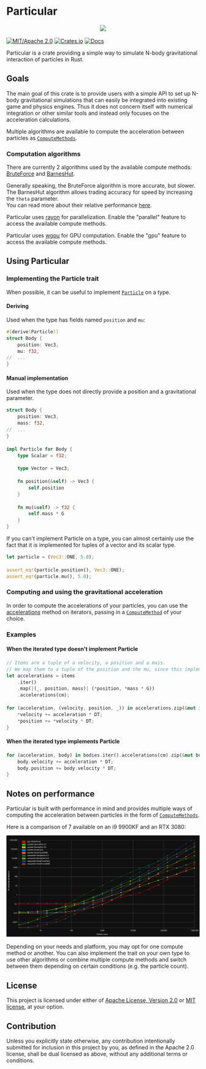 # Particular

<div align="center"><img src="https://github.com/Canleskis/particular/blob/main/particular/particular-showcase.gif?raw=true"></div>

[![MIT/Apache 2.0](https://img.shields.io/badge/license-MIT%2FApache-blue.svg)](https://github.com/canleskis/particular#license)
[![Crates.io](https://img.shields.io/crates/v/particular)](https://crates.io/crates/particular)
[![Docs](https://docs.rs/particular/badge.svg)](https://docs.rs/particular)

Particular is a crate providing a simple way to simulate N-body gravitational interaction of particles in Rust.

## Goals

The main goal of this crate is to provide users with a simple API to set up N-body gravitational simulations that can easily be integrated into existing game and physics engines.
Thus it does not concern itself with numerical integration or other similar tools and instead only focuses on the acceleration calculations.

Multiple algorithms are available to compute the acceleration between particles as [`ComputeMethods`].

### Computation algorithms

There are currently 2 algorithms used by the available compute methods: [BruteForce](https://en.wikipedia.org/wiki/N-body_problem#Simulation) and [BarnesHut](https://en.wikipedia.org/wiki/Barnes%E2%80%93Hut_simulation).

Generally speaking, the BruteForce algorithm is more accurate, but slower. The BarnesHut algorithm allows trading accuracy for speed by increasing the `theta` parameter.  
You can read more about their relative performance [here](#notes-on-performance).

Particular uses [rayon](https://github.com/rayon-rs/rayon) for parallelization. Enable the "parallel" feature to access the available compute methods.

Particular uses [wgpu](https://github.com/gfx-rs/wgpu) for GPU computation. Enable the "gpu" feature to access the available compute methods.

## Using Particular

### Implementing the Particle trait

When possible, it can be useful to implement [`Particle`] on a type.

#### Deriving

Used when the type has fields named `position` and `mu`:

```rust
#[derive(Particle)]
struct Body {
    position: Vec3,
    mu: f32,
//  ...
}
```

#### Manual implementation

Used when the type does not directly provide a position and a gravitational parameter.

```rust
struct Body {
    position: Vec3,
    mass: f32,
//  ...
}

impl Particle for Body {
    type Scalar = f32;

    type Vector = Vec3;
    
    fn position(&self) -> Vec3 {
        self.position
    }
    
    fn mu(&self) -> f32 {
        self.mass * G
    }
}
```

If you can't implement Particle on a type, you can almost certainly use the fact that it is implemented for tuples of a vector and its scalar type.

```rust
let particle = (Vec3::ONE, 5.0);

assert_eq!(particle.position(), Vec3::ONE);
assert_eq!(particle.mu(), 5.0);
```

### Computing and using the gravitational acceleration

In order to compute the accelerations of your particles, you can use the [accelerations] method on iterators, passing in a [`ComputeMethod`] of your choice.

### Examples

#### When the iterated type doesn't implement Particle

```rust
// Items are a tuple of a velocity, a position and a mass.
// We map them to a tuple of the position and the mu, since this implements `Particle`.
let accelerations = items
    .iter()
    .map(|(_, position, mass)| (*position, *mass * G))
    .accelerations(cm);

for (acceleration, (velocity, position, _)) in accelerations.zip(&mut items) {
    *velocity += acceleration * DT;
    *position += *velocity * DT;
}
```

#### When the iterated type implements Particle

```rust
for (acceleration, body) in bodies.iter().accelerations(cm).zip(&mut bodies) {
    body.velocity += acceleration * DT;
    body.position += body.velocity * DT;
}
```

## Notes on performance

Particular is built with performance in mind and provides multiple ways of computing the acceleration between particles in the form of [`ComputeMethods`].

Here is a comparison of 7 available on an i9 9900KF and an RTX 3080:

<div align="center">
<img src="https://github.com/Canleskis/particular/blob/main/particular/particular-comparison.png?raw=true" alt="Performance chart" />
</div>

Depending on your needs and platform, you may opt for one compute method or another. You can also implement the trait on your own type to use other algorithms or combine multiple compute methods and switch between them depending on certain conditions (e.g. the particle count).

## License

This project is licensed under either of [Apache License, Version 2.0](LICENSE-APACHE) or [MIT license](LICENSE-MIT), at your option.

## Contribution

Unless you explicitly state otherwise, any contribution intentionally submitted for inclusion in this project by you, as defined in the Apache 2.0 license, shall be dual licensed as above, without any additional terms or conditions.

[`Particle`]: https://docs.rs/particular/latest/particular/particle/trait.Particle.html
[`ComputeMethod`]: https://docs.rs/particular/latest/particular/compute_method/trait.ComputeMethod.html
[`ComputeMethods`]: https://docs.rs/particular/latest/particular/compute_method/trait.ComputeMethod.html
[accelerations]: https://docs.rs/particular/latest/particular/iterator/trait.Compute.html#method.accelerations
